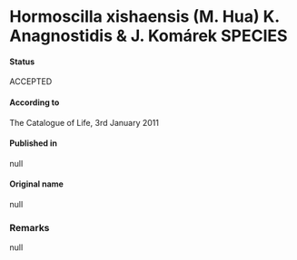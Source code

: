 # Hormoscilla xishaensis (M. Hua) K. Anagnostidis & J. Komárek SPECIES

#### Status
ACCEPTED

#### According to
The Catalogue of Life, 3rd January 2011

#### Published in
null

#### Original name
null

### Remarks
null